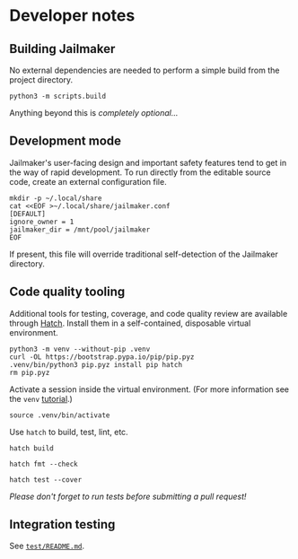 # Developer notes

## Building Jailmaker

No external dependencies are needed to perform a simple build from the project directory.

    python3 -m scripts.build

Anything beyond this is *completely optional…*

## Development mode

Jailmaker's user-facing design and important safety features tend to get in the way of rapid development. To run directly from the editable source code, create an external configuration file.

    mkdir -p ~/.local/share
    cat <<EOF >~/.local/share/jailmaker.conf
    [DEFAULT]
    ignore_owner = 1
    jailmaker_dir = /mnt/pool/jailmaker
    EOF

If present, this file will override traditional self-detection of the Jailmaker directory.

## Code quality tooling

Additional tools for testing, coverage, and code quality review are available through [Hatch][1]. Install them in a self-contained, disposable virtual environment.

    python3 -m venv --without-pip .venv
    curl -OL https://bootstrap.pypa.io/pip/pip.pyz
    .venv/bin/python3 pip.pyz install pip hatch
    rm pip.pyz

Activate a session inside the virtual environment. (For more information see the `venv` [tutorial][2].)

    source .venv/bin/activate

Use `hatch` to build, test, lint, etc.

    hatch build

    hatch fmt --check

    hatch test --cover

*Please don't forget to run tests before submitting a pull request!*

## Integration testing

See [`test/README.md`](./test/README.md).

[1]: https://hatch.pypa.io/
[2]: https://docs.python.org/3/tutorial/venv.html
